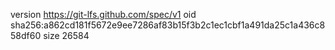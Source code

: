 version https://git-lfs.github.com/spec/v1
oid sha256:a862cd181f5672e9ee7286af83b15f3b2c1ec1cbf1a491da25c1a436c858df60
size 26584
